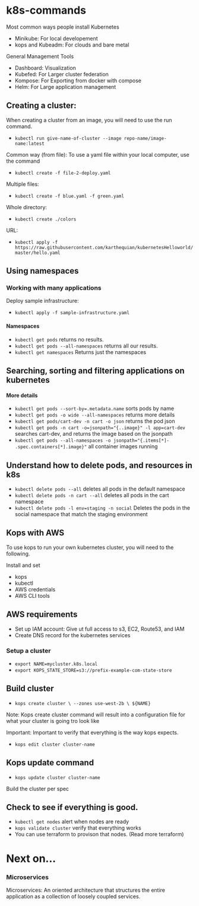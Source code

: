 # k8s-commands

Most common ways people install Kubernetes

- Minikube: For local developement
- kops and Kubeadm: For clouds and bare metal

General Management Tools

- Dashboard: Visualization
- Kubefed: For Larger cluster federation
- Kompose: For Exporting from docker with compose
- Helm: For Large application management

## Creating a cluster:

When creating a cluster from an image, you will need to use the run command.

- `kubectl run give-name-of-cluster --image repo-name/image-name:latest`

Common way (from file): To use a yaml file within your local computer, use the command

- `kubectl create -f file-2-deploy.yaml`

Multiple files:

- `kubectl create -f blue.yaml -f green.yaml`

Whole directory:

- `kubectl create ./colors`

URL:

- `kubectl apply -f https://raw.githubusercontent.com/karthequian/kubernetesHelloworld/master/hello.yaml`

## Using namespaces

### Working with many applications

Deploy sample infrastructure:

- `kubectl apply -f sample-infrastructure.yaml`

#### Namespaces

- `kubectl get pods` returns no results.
- `kubectl get pods --all-namespaces` returns all our results.
- `kubectl get namespaces` Returns just the namespaces

## Searching, sorting and filtering applications on kubernetes

#### More details

- `kubectl get pods --sort-by=.metadata.name` sorts pods by name
- `kubectl get pods -o wide --all-namespaces` returns more details
- `kubectl get pods/cart-dev -n cart -o json` returns the pod json
- `kubectl get pods -n cart -o=jsonpath="{..image}" -l app=cart-dev` searches cart-dev, and returns the image based on the jsonpath
- `kubectl get pods --all-namespaces -o jsonpath="{.items[*]- .spec.containers[*].image}"` all container images running

## Understand how to delete pods, and resources in k8s

- `kubectl delete pods --all` deletes all pods in the default namespace
- `kubectl delete pods -n cart --all` deletes all pods in the cart namespace
- `kubectl delete pods -l env=staging -n social` Deletes the pods in the social namespace that match the staging environment

## Kops with AWS

To use kops to run your own kubernetes cluster, you will need to the following.

Install and set

- kops
- kubectl
- AWS credentials
- AWS CLI tools

## AWS requirements

- Set up IAM account: Give ut full access to s3, EC2, Route53, and IAM
- Create DNS record for the kubernetes services

### Setup a cluster

- `export NAME=mycluster.k8s.local`
- `export KOPS_STATE_STORE=s3://prefix-example-com-state-store`

## Build cluster

- `kops create cluster \ --zones use-west-2b \ ${NAME}`

Note: Kops create cluster command will result into a configuration file for what your cluster is going tro look like

Important: Important to verify that everything is the way kops expects.

- `kops edit cluster cluster-name`

## Kops update command

- `kops update cluster cluster-name`

Build the cluster per spec

## Check to see if everything is good.

- `kubectl get nodes` alert when nodes are ready
- `kops validate cluster` verify that everything works
- You can use terraform to provison that nodes. (Read more terraform)

# Next on...

### Microservices

Microservices: An oriented architecture that structures the entire application as a collection of loosely coupled services.
